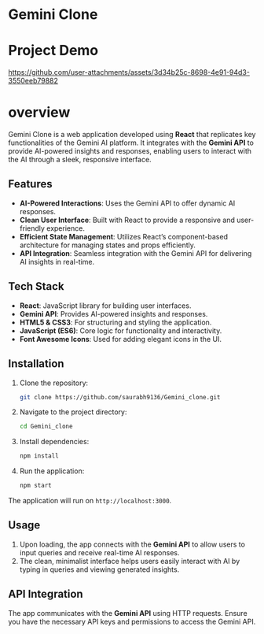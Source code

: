 # Gemini Clone
# Project Demo
https://github.com/user-attachments/assets/3d34b25c-8698-4e91-94d3-3550eeb79882

# overview
Gemini Clone is a web application developed using **React** that replicates key functionalities of the Gemini AI platform. It integrates with the **Gemini API** to provide AI-powered insights and responses, enabling users to interact with the AI through a sleek, responsive interface.

## Features

- **AI-Powered Interactions**: Uses the Gemini API to offer dynamic AI responses.
- **Clean User Interface**: Built with React to provide a responsive and user-friendly experience.
- **Efficient State Management**: Utilizes React’s component-based architecture for managing states and props efficiently.
- **API Integration**: Seamless integration with the Gemini API for delivering AI insights in real-time.

## Tech Stack

- **React**: JavaScript library for building user interfaces.
- **Gemini API**: Provides AI-powered insights and responses.
- **HTML5 & CSS3**: For structuring and styling the application.
- **JavaScript (ES6)**: Core logic for functionality and interactivity.
- **Font Awesome Icons**: Used for adding elegant icons in the UI.

## Installation

1. Clone the repository:
    ```bash
    git clone https://github.com/saurabh9136/Gemini_clone.git
    ```

2. Navigate to the project directory:
    ```bash
    cd Gemini_clone
    ```

3. Install dependencies:
    ```bash
    npm install
    ```

4. Run the application:
    ```bash
    npm start
    ```

The application will run on `http://localhost:3000`.

## Usage

1. Upon loading, the app connects with the **Gemini API** to allow users to input queries and receive real-time AI responses.
2. The clean, minimalist interface helps users easily interact with AI by typing in queries and viewing generated insights.

## API Integration

The app communicates with the **Gemini API** using HTTP requests. Ensure you have the necessary API keys and permissions to access the Gemini API.

